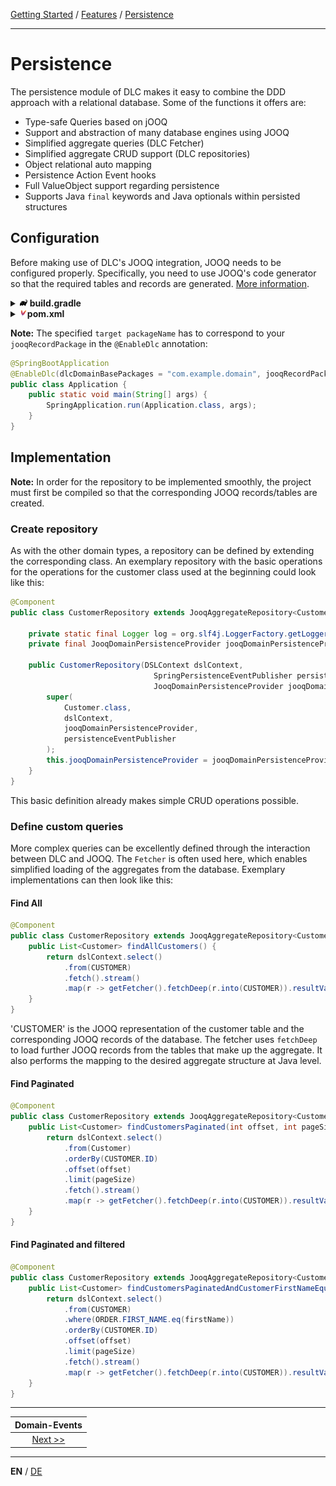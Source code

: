 [Getting Started](../index_en.md) / [Features](../guides/features_en.md) / [Persistence](persistence_en.md)

---

# Persistence
The persistence module of DLC makes it easy to combine the DDD approach with 
a relational database.
Some of the functions it offers are:
-  Type-safe Queries based on jOOQ
-  Support and abstraction of many database engines using JOOQ
-  Simplified aggregate queries (DLC Fetcher)
-  Simplified aggregate CRUD support (DLC repositories)
-  Object relational auto mapping
-  Persistence Action Event hooks
-  Full ValueObject support regarding persistence
-  Supports Java `final` keywords and Java optionals within persisted structures

## Configuration
Before making use of DLC's JOOQ integration, JOOQ needs to be configured properly.
Specifically, you need to use JOOQ's code generator so that the required tables and records are generated.
[More information](https://www.jooq.org/doc/latest/manual/code-generation/codegen-execution/).

<details>
<summary><img style="height: 12px" src="../../icons/gradle.svg" alt="gradle"> <b>build.gradle</b></summary>

```groovy
plugins {
    id 'org.jooq.jooq-codegen-gradle' version '3.20.6'
}

jooq {
    configuration {
        jdbc {
            driver = 'org.h2.Driver'
            url = 'jdbc:h2:~/my-db'
            user = 'sa'
            password = ''
        }
        generator {
            database {
                name = 'org.jooq.meta.h2.H2Database'
                inputSchema = 'PUBLIC'
            }
            generate {
                daos = true
                pojos = true
            }
            target {
                packageName = 'com.example.records'
                directory = 'build/generated-sources/jooq'
            }
        }
    }
}

dependencies {
    jooqCodegen 'com.h2database:h2:2.2.224'
}
```
</details>

<details>
<summary><img style="height: 12px" src="../../icons/file-type-maven.svg" alt="maven"><b>pom.xml</b></summary>

```xml
<build>
    <plugins>
        <plugin>
            <groupId>org.jooq</groupId>
            <artifactId>jooq-codegen-maven</artifactId>
            <version>${jooq.version}</version>
            <executions>
                <execution>
                    <id>generate-jooq</id>
                    <phase>generate-sources</phase>
                    <goals>
                        <goal>generate</goal>
                    </goals>
                    <configuration>
                        <jdbc>
                            <driver>org.h2.Driver</driver>
                            <url>jdbc:h2:~/my-db</url>
                            <user>sa</user>
                            <password></password>
                        </jdbc>
                        <generator>
                            <database>
                                <name>org.jooq.meta.h2.H2Database</name>
                                <inputSchema>PUBLIC</inputSchema>
                            </database>
                            <generate>
                                <daos>true</daos>
                                <pojos>true</pojos>
                            </generate>
                            <target>
                                <packageName>com.example.records</packageName>
                                <directory>${project.build.directory}/generated-sources/jooq</directory>
                            </target>
                        </generator>
                    </configuration>
                </execution>
            </executions>
        </plugin>
    </plugins>
</build>
```
</details>

**Note:** The specified `target packageName` has to correspond to your `jooqRecordPackage` in the `@EnableDlc` annotation:
```java
@SpringBootApplication
@EnableDlc(dlcDomainBasePackages = "com.example.domain", jooqRecordPackage = "com.example.records")
public class Application {
    public static void main(String[] args) {
        SpringApplication.run(Application.class, args);
    }
}
```

## Implementation
**Note:** In order for the repository to be implemented smoothly, the project must first be compiled so that the 
corresponding JOOQ records/tables are created.

### Create repository
As with the other domain types, a repository can be defined 
by extending the corresponding class. An exemplary repository with the basic operations for the
operations for the customer class used at the beginning could look like this:
```Java
@Component
public class CustomerRepository extends JooqAggregateRepository<Customer, CustomerId> {

    private static final Logger log = org.slf4j.LoggerFactory.getLogger(CustomerRepository.class);
    private final JooqDomainPersistenceProvider jooqDomainPersistenceProvider;
    
    public CustomerRepository(DSLContext dslContext,
                                SpringPersistenceEventPublisher persistenceEventPublisher,
                                JooqDomainPersistenceProvider jooqDomainPersistenceProvider) {
        super(
            Customer.class,
            dslContext,
            jooqDomainPersistenceProvider,
            persistenceEventPublisher
        );
        this.jooqDomainPersistenceProvider = jooqDomainPersistenceProvider;
    }
}
```

This basic definition already makes simple CRUD operations possible.

### Define custom queries
More complex queries can be excellently defined through the interaction between DLC and JOOQ.
The `Fetcher` is often used here, which enables simplified loading of the aggregates from the database.
Exemplary implementations can then look like this:

#### Find All
```Java
@Component
public class CustomerRepository extends JooqAggregateRepository<Customer, CustomerId> {
    public List<Customer> findAllCustomers() {
        return dslContext.select()
            .from(CUSTOMER)
            .fetch().stream()
            .map(r -> getFetcher().fetchDeep(r.into(CUSTOMER)).resultValue().get()).collect(Collectors.toList());
    }
}
```
'CUSTOMER' is the JOOQ representation of the customer table and the corresponding JOOQ records of the database.
The fetcher uses `fetchDeep` to load further JOOQ records from the tables that make up the aggregate.
It also performs the mapping to the desired aggregate structure at Java level.

#### Find Paginated
```Java
@Component
public class CustomerRepository extends JooqAggregateRepository<Customer, CustomerId> {
    public List<Customer> findCustomersPaginated(int offset, int pageSize) {
        return dslContext.select()
            .from(Customer)
            .orderBy(CUSTOMER.ID)
            .offset(offset)
            .limit(pageSize)
            .fetch().stream()
            .map(r -> getFetcher().fetchDeep(r.into(CUSTOMER)).resultValue().get()).collect(Collectors.toList());
    }
}
```

#### Find Paginated and filtered
```Java
@Component
public class CustomerRepository extends JooqAggregateRepository<Customer, CustomerId> {
    public List<Customer> findCustomersPaginatedAndCustomerFirstNameEqualTo(String firstName, int offset, int pageSize) {
        return dslContext.select()
            .from(CUSTOMER)
            .where(ORDER.FIRST_NAME.eq(firstName))
            .orderBy(CUSTOMER.ID)
            .offset(offset)
            .limit(pageSize)
            .fetch().stream()
            .map(r -> getFetcher().fetchDeep(r.into(CUSTOMER)).resultValue().get()).collect(Collectors.toList());
    }
}
```

---

|        **Domain-Events**        |
|:-------------------------------:|
| [Next >>](domain_events_en.md)  |

---

**EN** / [DE](../../german/features/persistence_de.md)
